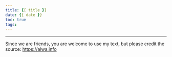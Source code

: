 ```yaml
---
title: {{ title }}
date: {{ date }}
toc: true
tags:
---
```


<!-- more -->



---

Since we are friends, you are welcome to use my text, but please credit the source: https://alwa.info